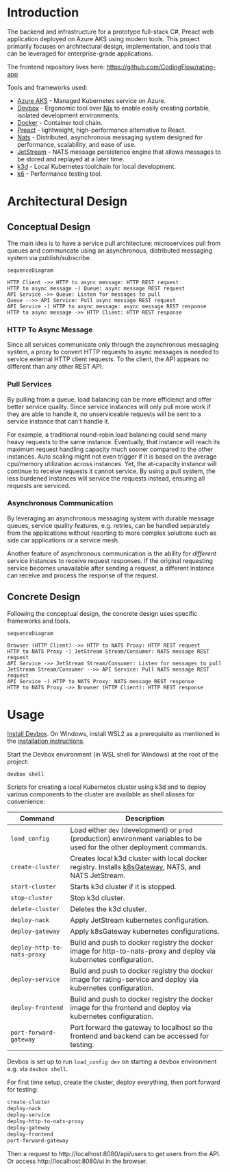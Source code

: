 # Introduction

The backend and infrastructure for a prototype full-stack C#, Preact web
application deployed on Azure AKS using modern tools. This project primarily
focuses on architectural design, implementation, and tools that can be leveraged
for enterprise-grade applications.

The frontend repository lives here: https://github.com/CodingFlow/rating-app

Tools and frameworks used:

- [Azure AKS](https://azure.microsoft.com/en-us/products/kubernetes-service) -
  Managed Kubernetes service on Azure.
- [Devbox](https://www.jetify.com/devbox) - Ergonomic tool over
  [Nix](https://nixos.org/) to enable easily creating portable, isolated
  development environments.
- [Docker](https://www.docker.com/) - Container tool chain.
- [Preact](https://preactjs.com/) - lightweight, high-performance alternative to
  React.
- [Nats](https://nats.io/) - Distributed, asynchronous messaging system designed
  for performance, scalability, and ease of use.
- [JetStream](https://docs.nats.io/nats-concepts/jetstream) - NATS message
  persistence engine that allows messages to be stored and replayed at a later
  time.
- [k3d](https://k3d.io/stable/) - Local Kubernetes toolchain for local
  development.
- [k6](https://k6.io/) - Performance testing tool.

# Architectural Design

## Conceptual Design

The main idea is to have a service pull architecture: microservices pull from
queues and communcate using an asynchronous, distributed messaging system via
publish/subscribe.

```mermaid
sequenceDiagram

HTTP Client ->> HTTP to async message: HTTP REST request
HTTP to async message -) Queue: async message REST request
API Service ->> Queue: Listen for messages to pull
Queue -->> API Service: Pull async message REST request
API Service -) HTTP to async message: async message REST response
HTTP to async message ->> HTTP Client: HTTP REST response
```

### HTTP To Async Message

Since all services communicate only through the asynchronous messaging system, a
proxy to convert HTTP requests to async messages is needed to service external
HTTP client requests. To the client, the API appears no different than any other
REST API.

### Pull Services

By pulling from a queue, load balancing can be more efficienct and offer better
service quality. Since service instances will only pull more work if they are
able to handle it, no unserviceable requests will be sent to a service instance
that can't handle it.

For example, a traditional round-robin load balancing could send many heavy
requests to the same instance. Eventually, that instance will reach its maximum
request handling capacity much sooner compared to the other instances. Auto
scaling might not even trigger if it is based on the average cpu/memory
utilization across instances. Yet, the at-capacity instance will continue to
receive requests it cannot service. By using a pull system, the less burdened
instances will service the requests instead, ensuring all requests are serviced.

### Asynchronous Communication

By leveraging an asynchronous messaging system with durable message queues,
service quality features, e.g. retries, can be handled separately from the
applications without resorting to more complex solutions such as side car
applications or a service mesh.

Another feature of asynchronous communication is the ability for _different_
service instances to receive request responses. If the original requesting
service becomes unavailable after sending a request, a different instance can
receive and process the response of the request.

## Concrete Design

Following the conceptual design, the concrete design uses specific frameworks
and tools.

```mermaid
sequenceDiagram

Browser (HTTP Client) ->> HTTP to NATS Proxy: HTTP REST request
HTTP to NATS Proxy -) JetStream Stream/Consumer: NATS message REST request
API Service ->> JetStream Stream/Consumer: Listen for messages to pull
JetStream Stream/Consumer -->> API Service: Pull NATS message REST request
API Service -) HTTP to NATS Proxy: NATS message REST response
HTTP to NATS Proxy ->> Browser (HTTP Client): HTTP REST response
```

# Usage

[Install Devbox](https://www.jetify.com/docs/devbox/installing_devbox/). On
Windows, install WSL2 as a prerequisite as mentioned in the
[installation instructions](https://www.jetify.com/docs/devbox/installing_devbox/?install-method=wsl).

Start the Devbox environment (in WSL shell for Windows) at the root of the
project:

```bash
devbox shell
```

Scripts for creating a local Kubernetes cluster using k3d and to deploy various
components to the cluster are available as shell aliases for convenience:

| Command                     | Description                                                                                                                    |
| --------------------------- | ------------------------------------------------------------------------------------------------------------------------------ |
| `load_config`               | Load either `dev` (development) or `prod` (production) environment variables to be used for the other deployment commands.     |
| `create-cluster`            | Creates local k3d cluster with local docker registry. Installs [k8sGateway](https://k8sgateway.io/), NATS, and NATS JetStream. |
| `start-cluster`             | Starts k3d cluster if it is stopped.                                                                                           |
| `stop-cluster`              | Stop k3d cluster.                                                                                                              |
| `delete-cluster`            | Deletes the k3d cluster.                                                                                                       |
| `deploy-nack`               | Apply JetStream kubernetes configuration.                                                                                      |
| `deploy-gateway`            | Apply k8sGateway kubernetes configurations.                                                                                    |
| `deploy-http-to-nats-proxy` | Build and push to docker registry the docker image for http-to-nats-proxy and deploy via kubernetes configuration.             |
| `deploy-service`            | Build and push to docker registry the docker image for rating-service and deploy via kubernetes configuration.                 |
| `deploy-frontend`           | Build and push to docker registry the docker image for the frontend and deploy via kubernetes configuration.                   |
| `port-forward-gateway`      | Port forward the gateway to localhost so the frontend and backend can be accessed for testing.                                 |

Devbox is set up to run `load_config dev` on starting a devbox environment e.g.
via `devbox shell`.

For first time setup, create the cluster, deploy everything, then port forward
for testing:

```bash
create-cluster
deploy-nack
deploy-service
deploy-http-to-nats-proxy
deploy-gateway
deploy-frontend
port-forward-gateway
```

Then a request to http://localhost:8080/api/users to get users from the API. Or
access http://localhost:8080/ui in the browser.
